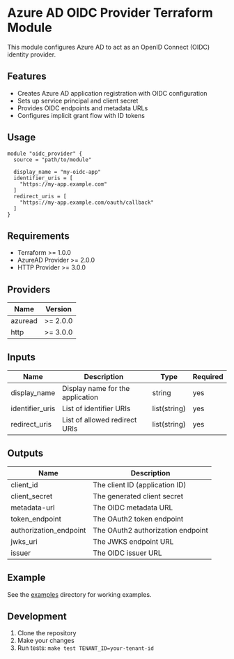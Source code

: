 # Azure AD OIDC Provider Terraform Module

This module configures Azure AD to act as an OpenID Connect (OIDC) identity provider.

## Features

- Creates Azure AD application registration with OIDC configuration
- Sets up service principal and client secret
- Provides OIDC endpoints and metadata URLs
- Configures implicit grant flow with ID tokens

## Usage

```hcl
module "oidc_provider" {
  source = "path/to/module"
  
  display_name = "my-oidc-app"
  identifier_uris = [
    "https://my-app.example.com"
  ]
  redirect_uris = [
    "https://my-app.example.com/oauth/callback"
  ]
}
```

## Requirements

- Terraform >= 1.0.0
- AzureAD Provider >= 2.0.0
- HTTP Provider >= 3.0.0

## Providers

| Name | Version |
|------|---------|
| azuread | >= 2.0.0 |
| http | >= 3.0.0 |

## Inputs

| Name | Description | Type | Required |
|------|-------------|------|----------|
| display_name | Display name for the application | string | yes |
| identifier_uris | List of identifier URIs | list(string) | yes |
| redirect_uris | List of allowed redirect URIs | list(string) | yes |

## Outputs

| Name | Description |
|------|-------------|
| client_id | The client ID (application ID) |
| client_secret | The generated client secret |
| metadata-url | The OIDC metadata URL |
| token_endpoint | The OAuth2 token endpoint |
| authorization_endpoint | The OAuth2 authorization endpoint |
| jwks_uri | The JWKS endpoint URL |
| issuer | The OIDC issuer URL |

## Example

See the [examples](./examples) directory for working examples.

## Development

1. Clone the repository
2. Make your changes
3. Run tests: `make test TENANT_ID=your-tenant-id`
